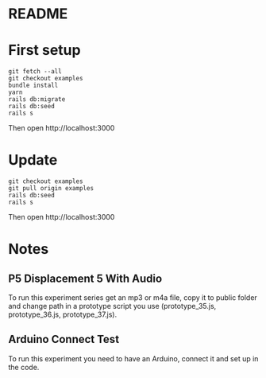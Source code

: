 # README

# First setup

```
git fetch --all
git checkout examples
bundle install
yarn
rails db:migrate
rails db:seed
rails s
```

Then open http://localhost:3000

# Update

```
git checkout examples
git pull origin examples
rails db:seed
rails s
```

Then open http://localhost:3000

# Notes

## P5 Displacement 5 With Audio

To run this experiment series get an mp3 or m4a file, copy it to public folder and change path in a prototype script you use (prototype_35.js, prototype_36.js, prototype_37.js).

## Arduino Connect Test

To run this experiment you need to have an Arduino, connect it and set up in the code.
